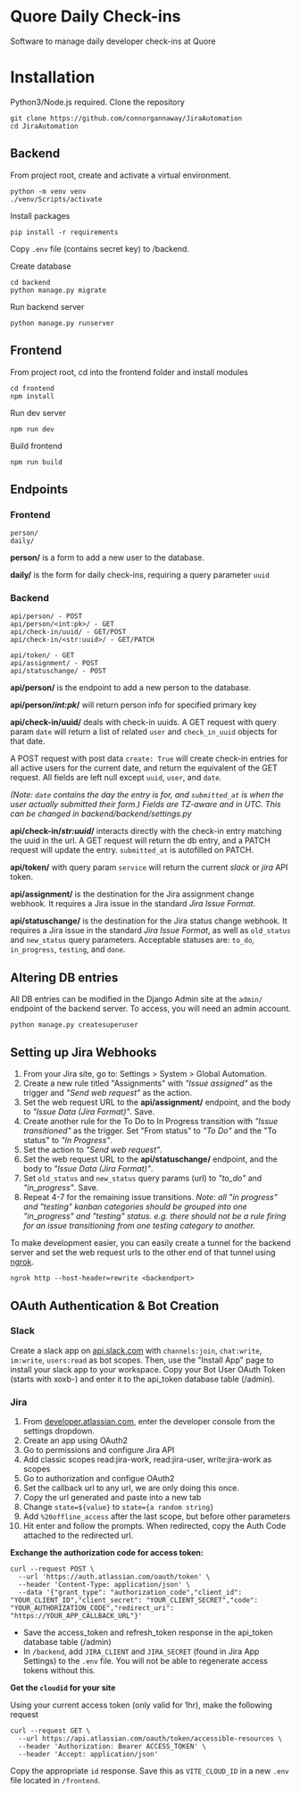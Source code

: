 # Quore Daily Check-ins
Software to manage daily developer check-ins at Quore


# Installation

Python3/Node.js required. Clone the repository

	git clone https://github.com/connorgannaway/JiraAutomation
	cd JiraAutomation

## Backend

From project root, create and activate a virtual environment.

    python -m venv venv
    ./venv/Scripts/activate

Install packages

    pip install -r requirements

Copy `.env` file (contains secret key) to /backend.

Create database

    cd backend
    python manage.py migrate

Run backend server

    python manage.py runserver

## Frontend

From project root, cd into the frontend folder and install modules

    cd frontend
    npm install

Run dev server

    npm run dev

Build frontend

    npm run build

## Endpoints

### Frontend

    person/
    daily/

**person/** is a form to add a new user to the database. 

**daily/** is the form for daily check-ins, requiring a query parameter `uuid`

### Backend

    api/person/ - POST
    api/person/<int:pk>/ - GET
    api/check-in/uuid/ - GET/POST 
    api/check-in/<str:uuid>/ - GET/PATCH
    
    api/token/ - GET
    api/assignment/ - POST
    api/statuschange/ - POST
    
**api/person/** is the endpoint to add a new person to the database.

**api/person/*int:pk*/** will return person info for specified primary key

**api/check-in/uuid/** deals with check-in uuids.
 A GET request with query param `date` will return a list of related `user` and `check_in_uuid` objects for that date.

 A POST request with post data `create: True` will create check-in entries for all active users for the current date, and return the equivalent of the GET request. All fields are left null except `uuid`, `user`, and `date`. 

*(Note: `date` contains the day the entry is for, and `submitted_at` is when the user actually submitted their form.) Fields are TZ-aware and in UTC. This can be changed in backend/backend/settings.py*

**api/check-in/*str:uuid*/** interacts directly with the check-in entry matching the uuid in the url. A GET request will return the db entry, and a PATCH request will update the entry. `submitted_at` is autofilled on PATCH.

**api/token/** with query param `service` will return the current *slack* or *jira* API token.

**api/assignment/** is the destination for the Jira assignment change webhook. It requires a Jira issue in the standard *Jira Issue Format*.

**api/statuschange/** is the destination for the Jira status change webhook. It requires a Jira issue in the standard *Jira Issue Format*, as well as  `old_status` and `new_status` query parameters. Acceptable statuses are: `to_do`, `in_progress`, `testing`, and `done`.


## Altering DB entries

All DB entries can be modified in the Django Admin site at the `admin/` endpoint of the backend server. To access, you will need an admin account.

    python manage.py createsuperuser

## Setting up Jira Webhooks

1. From your Jira site, go to: Settings > System > Global Automation.
2. Create a new rule titled "Assignments" with *"Issue assigned"* as the trigger and *"Send web request"* as the action.
3. Set the web request URL to the **api/assignment/** endpoint, and the body to *"Issue Data (Jira Format)"*. Save.
4. Create another rule for the To Do to In Progress transition with *"Issue transitioned"* as the trigger. Set "From status" to *"To Do"* and the "To status" to *"In Progress"*.
5. Set the action to *"Send web request"*.
6. Set the web request URL to the **api/statuschange/** endpoint, and the body to *"Issue Data (Jira Format)"*.
7. Set `old_status` and `new_status` query params (url) to *"to_do"* and *"in_progress"*. Save.
8. Repeat 4-7 for the remaining issue transitions. *Note: all "in progress" and "testing" kanban categories should be grouped into one "in_progress" and "testing" status. e.g. there should not be a rule firing for an issue transitioning from one testing category to another.*

To make development easier, you can easily create a tunnel for the backend server and set the web request urls to the other end of that tunnel using [ngrok](https://ngrok.com/download).

    ngrok http --host-header=rewrite <backendport>

## OAuth Authentication & Bot Creation

### Slack

Create a slack app on [api.slack.com](https://api.slack.com) with `channels:join`, `chat:write`, `im:write`, `users:read` as bot scopes. Then, use the "Install App" page to install your slack app to your workspace. Copy your Bot User OAuth Token (starts with xoxb-) and enter it to the api_token database table (/admin).

### Jira

1. From [developer.atlassian.com](https://developer.atlassian.com), enter the developer console from the settings dropdown.
2. Create an app using OAuth2
3. Go to permissions and configure Jira API
4. Add classic scopes read:jira-work, read:jira-user, write:jira-work as scopes
5. Go to authorization and configue OAuth2
6. Set the callback url to any url, we are only doing this once.
7. Copy the url generated and paste into a new tab
8. Change `state=${value}` to `state={a random string}`
9. Add `%20offline_access` after the last scope, but before other parameters
10. Hit enter and follow the prompts. When redirected, copy the Auth Code attached to the redirected url.

**Exchange the authorization code for access token:**

    curl --request POST \
      --url 'https://auth.atlassian.com/oauth/token' \
      --header 'Content-Type: application/json' \
      --data '{"grant_type": "authorization_code","client_id": "YOUR_CLIENT_ID","client_secret": "YOUR_CLIENT_SECRET","code": "YOUR_AUTHORIZATION_CODE","redirect_uri": "https://YOUR_APP_CALLBACK_URL"}'

- Save the access_token and refresh_token response in the api_token database table (/admin)
- In `/backend`, add `JIRA_CLIENT` and `JIRA_SECRET` (found in Jira App Settings) to the `.env` file. You will not be able to regenerate access tokens without this.

**Get the `cloudid` for your site**

Using your current access token (only valid for 1hr), make the following request

    curl --request GET \
      --url https://api.atlassian.com/oauth/token/accessible-resources \
      --header 'Authorization: Bearer ACCESS_TOKEN' \
      --header 'Accept: application/json'

Copy the appropriate `id` response. Save this as `VITE_CLOUD_ID` in a new `.env` file located in `/frontend`.

